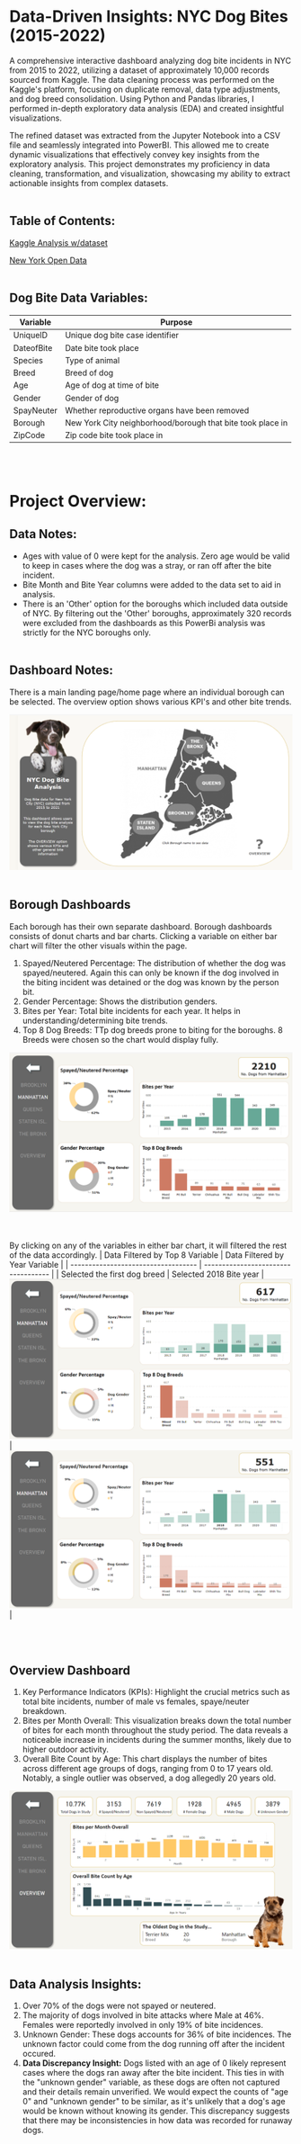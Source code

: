 # Data-Driven Insights: NYC Dog Bites (2015-2022)  
A comprehensive interactive dashboard analyzing dog bite incidents in NYC from 2015 to 2022, utilizing a dataset of approximately 10,000 records sourced from Kaggle. The data cleaning process was performed on the Kaggle's platform, focusing on duplicate removal, data type adjustments, and dog breed consolidation. Using Python and Pandas libraries, I performed in-depth exploratory data analysis (EDA) and created insightful visualizations.

The refined dataset was extracted from the Jupyter Notebook into a CSV file and seamlessly integrated into PowerBI. This allowed me to create dynamic visualizations that effectively convey key insights from the exploratory analysis. This project demonstrates my proficiency in data cleaning, transformation, and visualization, showcasing my ability to extract actionable insights from complex datasets.
<br></br>

## Table of Contents:
[Kaggle Analysis w/dataset](https://www.kaggle.com/code/julyndav/ny-dog-bite-analysis-visualizations)

[New York Open Data](https://data.cityofnewyork.us/Health/DOHMH-Dog-Bite-Data/rsgh-akpg/about_data)
<br></br>
## Dog Bite Data Variables:
| Variable |Purpose |
| --- | --- |
| UniqueID| Unique dog bite case identifier |
| DateofBite| Date bite took place |
| Species | Type of animal |
| Breed | Breed of dog |
| Age | Age of dog at time of bite |
| Gender | Gender of dog |
| SpayNeuter | Whether reproductive organs have been removed |
| Borough | New York City neighborhood/borough that bite took place in |
| ZipCode |Zip code bite took place in |
<p></p>



<br></br>
# Project Overview:
## Data Notes: 
* Ages with value of 0 were kept for the analysis. Zero age would be valid to keep in cases where the dog was a stray, or ran off after the bite incident.
* Bite Month and Bite Year columns were added to the data set to aid in analysis.
* There is an 'Other' option for the boroughs which included data outside of NYC. By filtering out the 'Other' boroughs, approximately 320 records were excluded from the dashboards as this PowerBi analysis was strictly for the NYC boroughs only. 
<br></br>

## Dashboard Notes:
There is a main landing page/home page where an individual borough can be selected. The overview option shows various KPI's and other bite trends. 

![Dashboard Homescreen](https://github.com/julyndav/PowerBI/blob/main/NYC_Dog_Bite_Analysis/Images/HomeScreen.png)
<br></br>

## Borough Dashboards
Each borough has their own separate dashboard. Borough dashboards consists of donut charts and bar charts. Clicking a variable on either bar chart will filter the other visuals within the page.

1.	Spayed/Neutered Percentage: The distribution of whether the dog was spayed/neutered. Again this can only be known if the dog involved in the biting incident was detained or the dog was known by the person bit.
2.	Gender Percentage: Shows the distribution genders.
3.	Bites per Year: Total bite incidents for each year. It helps in understanding/determining bite trends.
4.	Top 8 Dog Breeds: TTp dog breeds prone to biting for the boroughs. 8 Breeds were chosen so the chart would display fully.
   
![Dashboard borough1](https://github.com/julyndav/POwerBI/blob/main/NYC_Dog_Bite_Analysis/Images/BoroughScreen.png)

<br></br>
By clicking on any of the variables in either bar chart, it will filtered the rest of the data accordingly. 
| Data Filtered by Top 8 Variable     | Data Filtered by Year Variable      | 
| ----------------------------------- | ----------------------------------- | 
| Selected the first dog breed       |   Selected 2018 Bite year         |
![Breed](https://github.com/julyndav/POwerBI/blob/main/NYC_Dog_Bite_Analysis/Images/Manhat_filrd.png) | ![Year](https://github.com/julyndav/POwerBI/blob/main/NYC_Dog_Bite_Analysis/Images/Manhat_filrd2.png) | 

<br></br>
## Overview Dashboard   

1.	Key Performance Indicators (KPIs): Highlight the crucial metrics such as total bite incidents, number of male vs females, spaye/neuter breakdown.
2.	Bites per Month Overall: This visualization breaks down the total number of bites for each month throughout the study period. The data reveals a noticeable increase in incidents during the summer months, likely due to higher outdoor activity.
3. Overall Bite Count by Age: This chart displays the number of bites across different age groups of dogs, ranging from 0 to 17 years old. Notably, a single outlier was observed, a dog allegedly 20 years old.
   
![Overview](https://github.com/julyndav/POwerBI/blob/main/NYC_Dog_Bite_Analysis/Images/OverviewData2.png)
<br></br>

## Data Analysis Insights:
1. Over 70% of the dogs were not spayed or neutered.
2. The majority of dogs involved in bite attacks where Male at 46%. Females were reportedly involved in only 19% of bite incidences.
3. Unknown Gender: These dogs accounts for 36% of bite incidences. The unknown factor could come from the dog running off after the incident occured.
4. <b>Data Discrepancy Insight:</b> Dogs listed with an age of 0 likely represent cases where the dogs ran away after the bite incident. This ties in with the "unknown gender" variable, as these dogs are often not captured and their details remain unverified. We would expect the counts of "age 0" and "unknown gender" to be similar, as it's unlikely that a dog's age would be known without knowing its gender. This discrepancy suggests that there may be inconsistencies in how data was recorded for runaway dogs.

   
